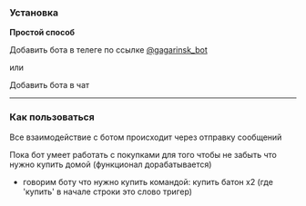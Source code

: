

### Установка

**Простой способ**

Добавить бота в телеге по ссылке [@gagarinsk_bot](https://t.me/gagarinsk_bot)

или 

Добавить бота в чат

***

### Как пользоваться

Все взаимодействие с ботом происходит через отправку сообщений

Пока бот умеет работать с покупками для того чтобы не забыть что нужно купить домой (функционал дорабатывается)

 - говорим боту что нужно купить командой: купить батон х2 (где 'купить' в начале строки это слово тригер)


